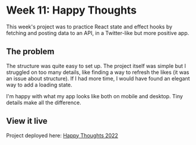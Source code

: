 # Week 11: Happy Thoughts

This week's project was to practice React state and effect hooks by fetching and posting data to an API, in a Twitter-like but more positive app.

## The problem

The structure was quite easy to set up. The project itself was simple but I struggled on too many details, like finding a way to refresh the likes (it was an issue about structure). If I had more time, I would have found an elegant way to add a loading state.

I'm happy with what my app looks like both on mobile and desktop. Tiny details make all the difference.

## View it live

Project deployed here: [Happy Thoughts 2022](https://happy-thoughts2022.netlify.app/)
